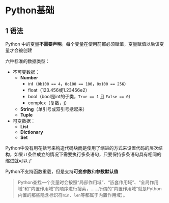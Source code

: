 # Python基础

## 1 语法

Python 中的变量**不需要声明**。每个变量在使用前都必须赋值，变量赋值以后该变量才会被创建



六种标准的数据类型：

- 不可变数据：
  - **Number**
    - int（`0b100 == 4`，`0o100 == 100`，`0x100 == 256`）
    - float（123.456或1.23456e2）
    - bool（bool是int的子类，`True == 1` 且 `False == 0`）
    - complex（复数，j）
  - **String**（单引号或双引号括起来）
  - **Tuple**
- 可变数据：
  - **List**
  - **Dictionary**
  - **Set**



Python中没有用花括号来构造代码块而是使用了缩进的方式来设置代码的层次结构，如果`if`条件成立的情况下需要执行多条语句，只要保持多条语句具有相同的缩进就可以了

Python不支持函数重载，但是支持**可变参数**和**参数默认值**



> Python查找一个变量时会按照“局部作用域”、“嵌套作用域”、“全局作用域”和“内置作用域”的顺序进行搜索，......所谓的“内置作用域”就是Python内置的那些隐含标识符`min`、`len`等都属于内置作用域）。
